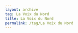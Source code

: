 ```yaml
---
layout: archive  
tag: La Voix du Nord  
title: La Voix du Nord  
permalink: /tag/La Voix du Nord
---
```

